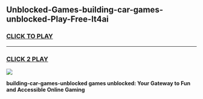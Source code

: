 
## Unblocked-Games-building-car-games-unblocked-Play-Free-lt4ai
<h3>
<a href="https://premium76.site?title=building-car-games-unblocked&ref=10A">CLICK TO PLAY</a></h3>
<hr>

<h3>
<a href="https://premium76.site?title=building-car-games-unblocked&ref=10A">CLICK 2 PLAY</a>
  
</h3>

<a href="https://premium76.site?title=building-car-games-unblocked&ref=10A"><img src="https://clearcache.store/games.png"></a>


**building-car-games-unblocked games unblocked: Your Gateway to Fun and Accessible Online Gaming**
